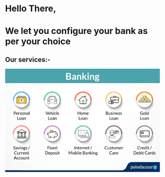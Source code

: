 # Hello There, 
# We let you configure your bank as per your choice

## Our services:-
![](Banking-Services-in-India.jpg)

